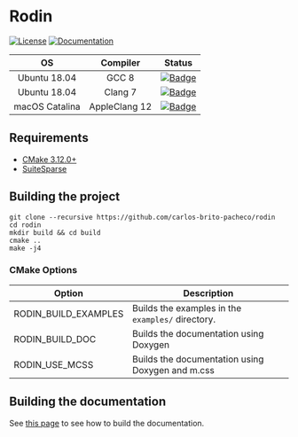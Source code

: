 # Rodin

[![License](https://img.shields.io/badge/license-BSL--1.0-green)](https://github.com/cbritopacheco/rodin/blob/master/LICENSE)
[![Documentation](https://img.shields.io/badge/documentation-master-blue)](https://cbritopacheco.github.io/rodin/)


| OS              | Compiler      |  Status  |
|:---------------:|:-------------:|:--------:|
| Ubuntu 18.04    | GCC 8         | [![Badge](https://byob.yarr.is/cbritopacheco/rodin/Ubuntu-18_04-gcc-8-build_badge)](https://github.com/cbritopacheco/rodin/actions/workflows/Ubuntu-18_04-gcc-8.yml) |
| Ubuntu 18.04    | Clang 7       | [![Badge](https://byob.yarr.is/cbritopacheco/rodin/Ubuntu-18_04-clang-7-build_badge)](https://github.com/cbritopacheco/rodin/actions/workflows/Ubuntu-18_04-clang-7.yml) |
| macOS Catalina  | AppleClang 12 | [![Badge](https://byob.yarr.is/cbritopacheco/rodin/macOS-10_15-clang-12-build_badge)](https://github.com/cbritopacheco/rodin/actions/workflows/macOS-10_15-clang-12.yml) |

## Requirements

- [CMake 3.12.0+](https://cmake.org/)
- [SuiteSparse](https://people.engr.tamu.edu/davis/suitesparse.html)

## Building the project

```
git clone --recursive https://github.com/carlos-brito-pacheco/rodin
cd rodin
mkdir build && cd build
cmake ..
make -j4
```

### CMake Options

| Option                 | Description                                       |
|------------------------|---------------------------------------------------|
| RODIN_BUILD_EXAMPLES   | Builds the examples in the `examples/` directory. |
| RODIN_BUILD_DOC        | Builds the documentation using Doxygen            |
| RODIN_USE_MCSS         | Builds the documentation using Doxygen and m.css  |

## Building the documentation

See [this page](doc/README.md) to see how to build the documentation.
